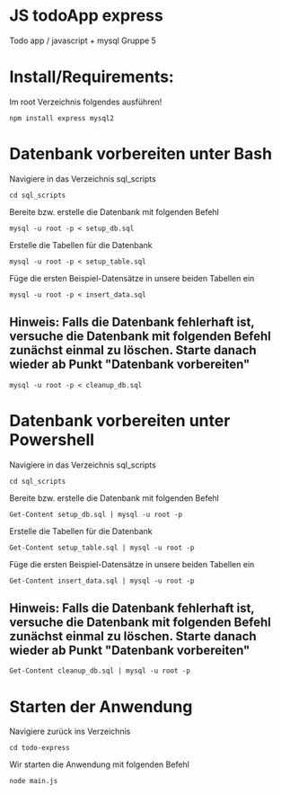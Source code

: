 # JS todoApp express 
Todo app / javascript + mysql Gruppe 5 

# Install/Requirements:
Im root Verzeichnis folgendes ausführen!
 ```
npm install express mysql2
```

# Datenbank vorbereiten unter Bash
 Navigiere in das Verzeichnis sql_scripts
 ```
cd sql_scripts
```
Bereite bzw. erstelle die Datenbank mit folgenden Befehl
```
mysql -u root -p < setup_db.sql
```
Erstelle die Tabellen für die Datenbank
```
mysql -u root -p < setup_table.sql
```
Füge die ersten Beispiel-Datensätze in unsere beiden Tabellen ein
```
mysql -u root -p < insert_data.sql
```
## Hinweis: Falls die Datenbank fehlerhaft ist, versuche die Datenbank mit folgenden Befehl zunächst einmal zu löschen. Starte danach wieder ab Punkt "Datenbank vorbereiten"
```
mysql -u root -p < cleanup_db.sql
```

# Datenbank vorbereiten unter Powershell
 Navigiere in das Verzeichnis sql_scripts
 ```
cd sql_scripts
```
Bereite bzw. erstelle die Datenbank mit folgenden Befehl
```
Get-Content setup_db.sql | mysql -u root -p
```
Erstelle die Tabellen für die Datenbank
```
Get-Content setup_table.sql | mysql -u root -p
```
Füge die ersten Beispiel-Datensätze in unsere beiden Tabellen ein
```
Get-Content insert_data.sql | mysql -u root -p
```
## Hinweis: Falls die Datenbank fehlerhaft ist, versuche die Datenbank mit folgenden Befehl zunächst einmal zu löschen. Starte danach wieder ab Punkt "Datenbank vorbereiten"
```
Get-Content cleanup_db.sql | mysql -u root -p
```

# Starten der Anwendung 
Navigiere zurück ins Verzeichnis
```
cd todo-express
```
Wir starten die Anwendung mit folgenden Befehl
```
node main.js
```

